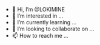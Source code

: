 - 👋 Hi, I’m @LOKIMINE
- 👀 I’m interested in ...
- 🌱 I’m currently learning ...
- 💞️ I’m looking to collaborate on ...
- 📫 How to reach me ...

<!---
LOKIMINE/LOKIMINE is a ✨ special ✨ repository because its `README.md` (this file) appears on your GitHub profile.
You can click the Preview link to take a look at your changes.
--->
